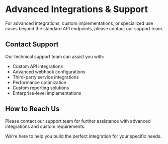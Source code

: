 # Advanced Integrations & Support

For advanced integrations, custom implementations, or specialized use cases beyond the standard API endpoints, please contact our support team.

## Contact Support

Our technical support team can assist you with:

- Custom API integrations
- Advanced webhook configurations
- Third-party service integrations
- Performance optimization
- Custom reporting solutions
- Enterprise-level implementations

## How to Reach Us

Please contact our support team for further assistance with advanced integrations and custom requirements.

We're here to help you build the perfect integration for your specific needs.